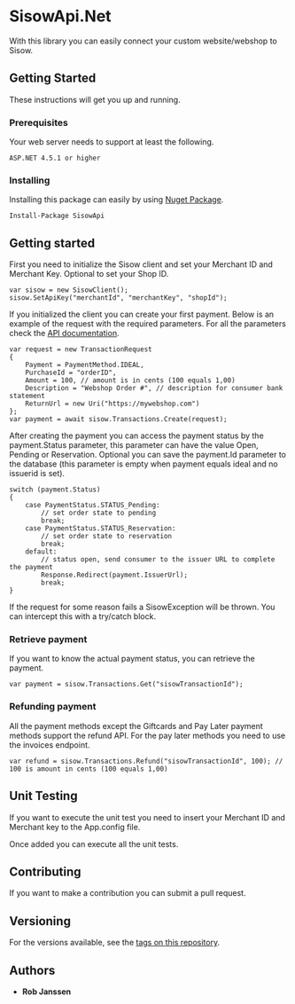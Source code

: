 # SisowApi.Net

With this library you can easily connect your custom website/webshop to Sisow.

## Getting Started

These instructions will get you up and running.

### Prerequisites

Your web server needs to support at least the following.

```
ASP.NET 4.5.1 or higher
```

### Installing

Installing this package can easily by using [Nuget Package](https://www.nuget.org/packages/SisowApi/).

```
Install-Package SisowApi
```

## Getting started

First you need to initialize the Sisow client and set your Merchant ID and Merchant Key. Optional to set your Shop ID.

```
var sisow = new SisowClient();
sisow.SetApiKey("merchantId", "merchantKey", "shopId");
```

If you initialized the client you can create your first payment. Below is an example of the request with the required parameters. For all the parameters check the [API documentation](https://www.sisow.nl/developers/).

```
var request = new TransactionRequest
{
	Payment = PaymentMethod.IDEAL,
	PurchaseId = "orderID",
	Amount = 100, // amount is in cents (100 equals 1,00)
	Description = "Webshop Order #", // description for consumer bank statement
	ReturnUrl = new Uri("https://mywebshop.com")
};
var payment = await sisow.Transactions.Create(request);
```

After creating the payment you can access the payment status by the payment.Status parameter, this parameter can have the value Open, Pending or Reservation. Optional you can save the payment.Id parameter to the database (this parameter is empty when payment equals ideal and no issuerid is set).

```
switch (payment.Status)
{
	case PaymentStatus.STATUS_Pending:
		// set order state to pending
		break;
	case PaymentStatus.STATUS_Reservation:
		// set order state to reservation
		break;
	default:
		// status open, send consumer to the issuer URL to complete the payment
		Response.Redirect(payment.IssuerUrl);
		break;
}
```

If the request for some reason fails a SisowException will be thrown. You can intercept this with a try/catch block. 

### Retrieve payment

If you want to know the actual payment status, you can retrieve the payment.

```
var payment = sisow.Transactions.Get("sisowTransactionId");
```

### Refunding payment

All the payment methods except the Giftcards and Pay Later payment methods support the refund API. For the pay later methods you need to use the invoices endpoint.

```
var refund = sisow.Transactions.Refund("sisowTransactionId", 100); // 100 is amount in cents (100 equals 1,00)
```

## Unit Testing

If you want to execute the unit test you need to insert your Merchant ID and Merchant key to the App.config file.

Once added you can execute all the unit tests.

## Contributing

If you want to make a contribution you can submit a pull request.

## Versioning

For the versions available, see the [tags on this repository](https://github.com/janssenr/SisowApi.Net/tags). 

## Authors

* **Rob Janssen**